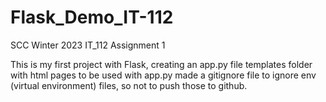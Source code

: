 # Flask_Demo_IT-112
SCC Winter 2023 IT_112 Assignment 1

This is my first project with Flask, creating an app.py file
templates folder with html pages to be used with app.py
made a gitignore file to ignore env (virtual environment) files, so not to push those to github.
